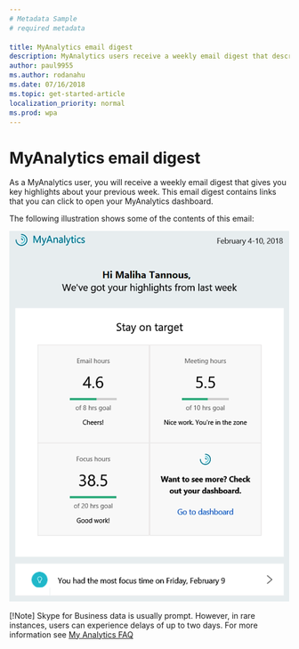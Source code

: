 ```yaml
---
# Metadata Sample
# required metadata

title: MyAnalytics email digest
description: MyAnalytics users receive a weekly email digest that describes key highlights. 
author: paul9955
ms.author: rodanahu
ms.date: 07/16/2018
ms.topic: get-started-article
localization_priority: normal 
ms.prod: wpa
---
```


# MyAnalytics email digest

As a MyAnalytics user, you will receive a weekly email digest that gives you key highlights about your previous week. This email digest contains links that you can click to open your MyAnalytics dashboard. 

The following illustration shows some of the contents of this email: 

<img src="../../Images/mya/use/digest-email.png" alt="Weekly email digest">

<!---
If you do not want to receive digest emails from MyAnalytics, you can opt out of the emails using the following steps:

1. In MyAnalytics, go to Settings.
2. Go to Feature Setting and select **Off** for Digest Email.
3. Click **OK** to save the changes.
--->

[!Note] Skype for Business data is usually prompt. However, in rare instances, users can experience delays of up to two days. For more information see [My Analytics FAQ](../Overview/MyA-faq.md)